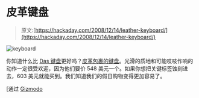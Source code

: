 # 皮革键盘

> 原文:[https://hackaday.com/2008/12/14/leather-keyboard/](https://hackaday.com/2008/12/14/leather-keyboard/)

![keyboard](../Images/5e75fe0d4a6bae151c7847fe97291cda.png "keyboard")

你知道什么比 [Das 键盘](http://www.daskeyboard.com/)更好吗？[皮革包裹的键盘](http://translate.google.com/translate?langpair=ja|en&u=http://www.m-yokunaru.com/catalog_syousai_html/010300_gokukawa_keyboad.html)。光滑的质地和可能吱吱作响的动作一定很受欢迎，因为他们要价 548 美元一个。如果你想把关键标签蚀刻进去，603 美元就能买到。我们知道我们的假日购物变得更加容易了。

[通过 [Gizmodo](http://gizmodo.com/5109670/gokukawa-leather-keyboard-provides-buttery-soft-typing-experience)
